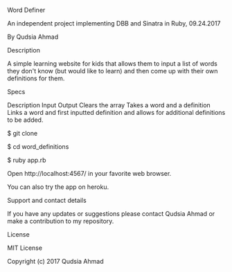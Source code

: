 

Word Definer

An independent project implementing DBB and Sinatra in Ruby, 09.24.2017

By Qudsia Ahmad

Description

A simple learning website for kids that allows them to input a list of words they don't know (but would like to learn) and then come up with their own definitions for them.

Specs

Description	Input	Output
Clears the array	Takes a word and a definition Links a word and first inputted definition and allows for additional definitions to be added.

$ git clone

$ cd word_definitions

$ ruby app.rb

Open http://localhost:4567/ in your favorite web browser.

You can also try the app on heroku.

Support and contact details

If you have any updates or suggestions please contact Qudsia Ahmad or make a contribution to my repository.

License

MIT License

Copyright (c) 2017 Qudsia Ahmad
